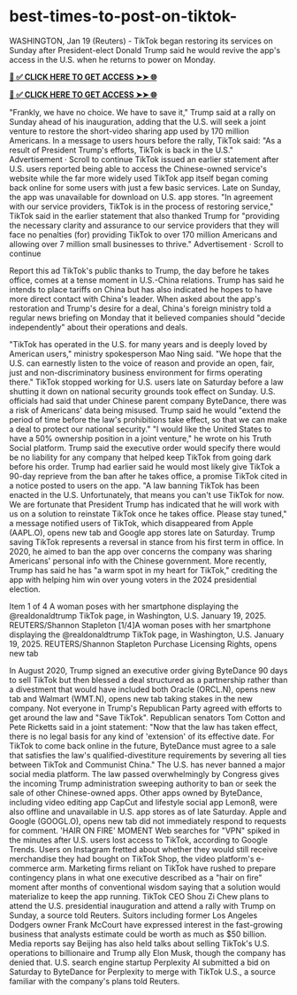 # best-times-to-post-on-tiktok-
WASHINGTON, Jan 19 (Reuters) - TikTok began restoring its services on Sunday after President-elect Donald Trump said he would revive the app's access in the U.S. when he returns to power on Monday.



**[📌 ✅ CLICK HERE TO GET ACCESS ➤➤ 🌐](https://newmegadeals.xyz/tiktok/)**



**[📌 ✅ CLICK HERE TO GET ACCESS ➤➤ 🌐](https://newmegadeals.xyz/tiktok/)**



"Frankly, we have no choice. We have to save it," Trump said at a rally on Sunday ahead of his inauguration, adding that the U.S. will seek a joint venture to restore the short-video sharing app used by 170 million Americans.
In a message to users hours before the rally, TikTok said: "As a result of President Trump's efforts, TikTok is back in the U.S."
Advertisement · Scroll to continue
TikTok issued an earlier statement after U.S. users reported being able to access the Chinese-owned service's website while the far more widely used TikTok app itself began coming back online for some users with just a few basic services. Late on Sunday, the app was unavailable for download on U.S. app stores.
"In agreement with our service providers, TikTok is in the process of restoring service," TikTok said in the earlier statement that also thanked Trump for "providing the necessary clarity and assurance to our service providers that they will face no penalties (for) providing TikTok to over 170 million Americans and allowing over 7 million small businesses to thrive."
Advertisement · Scroll to continue

Report this ad
TikTok's public thanks to Trump, the day before he takes office, comes at a tense moment in U.S.-China relations. Trump has said he intends to place tariffs on China but has also indicated he hopes to have more direct contact with China's leader.
When asked about the app's restoration and Trump's desire for a deal, China's foreign ministry told a regular news briefing on Monday that it believed companies should "decide independently" about their operations and deals.

"TikTok has operated in the U.S. for many years and is deeply loved by American users," ministry spokesperson Mao Ning said. "We hope that the U.S. can earnestly listen to the voice of reason and provide an open, fair, just and non-discriminatory business environment for firms operating there."
TikTok stopped working for U.S. users late on Saturday before a law shutting it down on national security grounds took effect on Sunday. U.S. officials had said that under Chinese parent company ByteDance, there was a risk of Americans' data being misused.
Trump said he would "extend the period of time before the law's prohibitions take effect, so that we can make a deal to protect our national security."
"I would like the United States to have a 50% ownership position in a joint venture," he wrote on his Truth Social platform.
Trump said the executive order would specify there would be no liability for any company that helped keep TikTok from going dark before his order.
Trump had earlier said he would most likely give TikTok a 90-day reprieve from the ban after he takes office, a promise TikTok cited in a notice posted to users on the app.
"A law banning TikTok has been enacted in the U.S. Unfortunately, that means you can't use TikTok for now. We are fortunate that President Trump has indicated that he will work with us on a solution to reinstate TikTok once he takes office. Please stay tuned," a message notified users of TikTok, which disappeared from Apple (AAPL.O), opens new tab and Google app stores late on Saturday.
Trump saving TikTok represents a reversal in stance from his first term in office. In 2020, he aimed to ban the app over concerns the company was sharing Americans' personal info with the Chinese government. More recently, Trump has said he has "a warm spot in my heart for TikTok," crediting the app with helping him win over young voters in the 2024 presidential election.

Item 1 of 4 A woman poses with her smartphone displaying the @realdonaldtrump TikTok page, in Washington, U.S. January 19, 2025. REUTERS/Shannon Stapleton
[1/4]A woman poses with her smartphone displaying the @realdonaldtrump TikTok page, in Washington, U.S. January 19, 2025. REUTERS/Shannon Stapleton Purchase Licensing Rights, opens new tab


In August 2020, Trump signed an executive order giving ByteDance 90 days to sell TikTok but then blessed a deal structured as a partnership rather than a divestment that would have included both Oracle (ORCL.N), opens new tab and Walmart (WMT.N), opens new tab taking stakes in the new company.
Not everyone in Trump's Republican Party agreed with efforts to get around the law and "Save TikTok".
Republican senators Tom Cotton and Pete Ricketts said in a joint statement: "Now that the law has taken effect, there is no legal basis for any kind of 'extension' of its effective date. For TikTok to come back online in the future, ByteDance must agree to a sale that satisfies the law's qualified-divestiture requirements by severing all ties between TikTok and Communist China."
The U.S. has never banned a major social media platform. The law passed overwhelmingly by Congress gives the incoming Trump administration sweeping authority to ban or seek the sale of other Chinese-owned apps.
Other apps owned by ByteDance, including video editing app CapCut and lifestyle social app Lemon8, were also offline and unavailable in U.S. app stores as of late Saturday.
Apple and Google (GOOGL.O), opens new tab did not immediately respond to requests for comment.
'HAIR ON FIRE' MOMENT
Web searches for "VPN" spiked in the minutes after U.S. users lost access to TikTok, according to Google Trends.
Users on Instagram fretted about whether they would still receive merchandise they had bought on TikTok Shop, the video platform's e-commerce arm.
Marketing firms reliant on TikTok have rushed to prepare contingency plans in what one executive described as a "hair on fire" moment after months of conventional wisdom saying that a solution would materialize to keep the app running.
TikTok CEO Shou Zi Chew plans to attend the U.S. presidential inauguration and attend a rally with Trump on Sunday, a source told Reuters.
Suitors including former Los Angeles Dodgers owner Frank McCourt have expressed interest in the fast-growing business that analysts estimate could be worth as much as $50 billion. Media reports say Beijing has also held talks about selling TikTok's U.S. operations to billionaire and Trump ally Elon Musk, though the company has denied that.
U.S. search engine startup Perplexity AI submitted a bid on Saturday to ByteDance for Perplexity to merge with TikTok U.S., a source familiar with the company's plans told Reuters.
